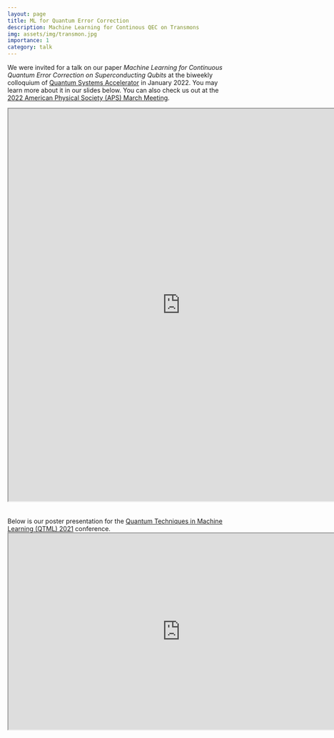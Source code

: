 ```yaml
---
layout: page
title: ML for Quantum Error Correction
description: Machine Learning for Continous QEC on Transmons
img: assets/img/transmon.jpg
importance: 1
category: talk
---
```


We were invited for a talk on our paper *Machine Learning for Continuous Quantum Error Correction on Superconducting Qubits* at the biweekly colloquium of <a href="https://quantumsystemsaccelerator.org/">Quantum Systems Accelerator</a> in January 2022. You may learn more about it in our slides below. You can also check us out at the <a href="https://meetings.aps.org/Meeting/MAR22/Session/T40.13">2022 American Physical Society (APS) March Meeting</a>.

<iframe src="https://drive.google.com/file/d/1Jk7HOUNi5zmT6q6TTZ2XVrB3VZ8OSQyS/preview" width="770" height="880" allow="autoplay"></iframe>
<br>
<br>
<br>
Below is our poster presentation for the <a href="https://www.quantummachinelearning.org/qtml2021.html">Quantum Techniques in Machine Learning (QTML) 2021</a> conference.
<iframe src="https://drive.google.com/file/d/1d7T4fNuolyf8yqJ5OBO7GX5UBPw4OH_u/preview" width="770" height="440" allow="autoplay"></iframe>
